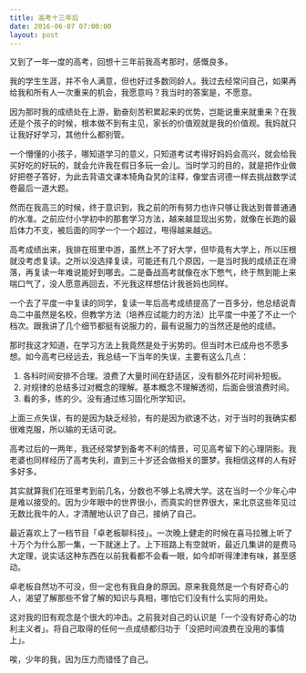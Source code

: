 ```yaml
---
title: 高考十三年后
date: 2016-06-07 07:00:00
layout: post
---
```


又到了一年一度的高考，回想十三年前我高考那时，感慨良多。

我的学生生涯，并不令人满意，但也好过多数同龄人。我过去经常问自己，如果再给我和所有人一次重来的机会，我愿意吗？我当时的答案是，不愿意。

因为那时我的成绩处在上游，勤奋刻苦积累起来的优势，岂能说重来就重来？在我还是个孩子的时候，根本做不到有主见，家长的价值观就是我的价值观。我妈就只让我好好学习，其他什么都别管。

一个懵懂的小孩子，哪知道学习的意义，只知道考试考得好妈妈会高兴，就会给我买好吃的好玩的，就会允许我在假日多玩一会儿。当时学习的目的，就是把作业做好把卷子答好，为此去背语文课本犄角旮旯的注释，像堂吉诃德一样去挑战数学试卷最后一道大题。

然而在我高三的时候，终于意识到，我之前的所有努力也许只够让我达到普普通通的水准。之前应付小学初中的那套学习方法，越来越显现出劣势，就像在长跑的最后体力不支，被后面的同学一个一个超过，甩得越来越远。

高考成绩出来，我排在班里中游，虽然上不了好大学，但毕竟有大学上，所以压根就没考虑复读。之所以没选择复读，可能还有几个原因，一是当时我的成绩正在滑落，再复读一年难说能好到哪去。二是备战高考就像在水下憋气，终于熬到能上来喘口气了，没人愿意再回去，不光我这样想估计我爸妈也同样。

一个去了平度一中复读的同学，复读一年后高考成绩提高了一百多分，他总结说青岛二中虽然是名校，但教学方法（培养应试能力的方法）比平度一中差了不止一个档次。跟我讲了几个细节都挺有说服力的，最有说服力的当然还是他的成绩。

那时我这才知道，在学习方法上我竟然是处于劣势的。但当时木已成舟也不愿多想。如今高考已经远去，我总结一下当年的失误，主要有这么几点：

1. 各科时间安排不合理。浪费了大量时间在舒适区，没有额外花时间补短板。
2. 对规律的总结多过对概念的理解。基本概念不理解透彻，后面会很浪费时间。
3. 看的多，练的少。没有通过练习固化所学知识。

上面三点失误，有的是因为缺乏经验，有的是因为欲速不达，对于当时的我确实都很难克服，所以输的无话可说。

高考过后的一两年，我还经常梦到备考不利的情景，可见高考留下的心理阴影。我老婆也同样经历了高考失利，直到三十岁还会做相关的噩梦。我相信这样的人有好多好多。

其实就算我们在班里考到前几名，分数也不够上名牌大学。这在当时一个少年心中是难以接受的。因为少年眼中的世界很小，而真实的世界很大，来北京这些年见过无数比我牛的人，才清醒地认识了自己，接纳了自己。

最近喜欢上了一档节目「卓老板聊科技」。一次晚上健走的时候在喜马拉雅上听了十万个为什么那一集，一下就迷上了。上下班路上有空就听，最近几集讲的是费马大定理，说实话这种东西在以前我看都不会看一眼，如今却听得津津有味，甚至感动。

卓老板自然功不可没，但一定也有我自身的原因。原来我竟然是一个有好奇心的人，渴望了解那些不曾了解的知识与真相，哪怕它们没有什么实际的用处。

这对我的旧有观念是个很大的冲击。之前我对自己的认识是「一个没有好奇心的功利主义者」。将自己取得的任何一点成绩都归功于「没把时间浪费在没用的事情上」。

唉，少年的我，因为压力而错怪了自己。
